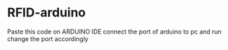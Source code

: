 # RFID-arduino
Paste this code on ARDUINO IDE
connect the port of arduino to pc and run
change the port accordingly
